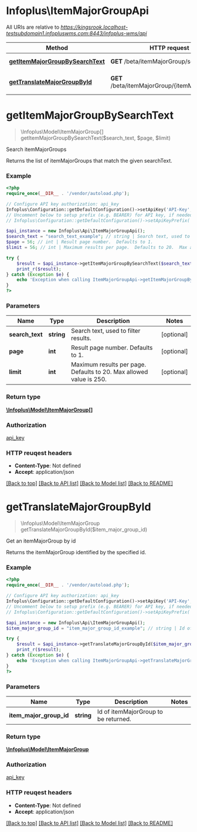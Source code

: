 # Infoplus\ItemMajorGroupApi

All URIs are relative to *https://kingsrook.localhost-testsubdomain1.infopluswms.com:8443/infoplus-wms/api*

Method | HTTP request | Description
------------- | ------------- | -------------
[**getItemMajorGroupBySearchText**](ItemMajorGroupApi.md#getItemMajorGroupBySearchText) | **GET** /beta/itemMajorGroup/search | Search itemMajorGroups
[**getTranslateMajorGroupById**](ItemMajorGroupApi.md#getTranslateMajorGroupById) | **GET** /beta/itemMajorGroup/{itemMajorGroupId} | Get an itemMajorGroup by id


# **getItemMajorGroupBySearchText**
> \Infoplus\Model\ItemMajorGroup[] getItemMajorGroupBySearchText($search_text, $page, $limit)

Search itemMajorGroups

Returns the list of itemMajorGroups that match the given searchText.

### Example 
```php
<?php
require_once(__DIR__ . '/vendor/autoload.php');

// Configure API key authorization: api_key
Infoplus\Configuration::getDefaultConfiguration()->setApiKey('API-Key', 'YOUR_API_KEY');
// Uncomment below to setup prefix (e.g. BEARER) for API key, if needed
// Infoplus\Configuration::getDefaultConfiguration()->setApiKeyPrefix('API-Key', 'BEARER');

$api_instance = new Infoplus\Api\ItemMajorGroupApi();
$search_text = "search_text_example"; // string | Search text, used to filter results.
$page = 56; // int | Result page number.  Defaults to 1.
$limit = 56; // int | Maximum results per page.  Defaults to 20.  Max allowed value is 250.

try { 
    $result = $api_instance->getItemMajorGroupBySearchText($search_text, $page, $limit);
    print_r($result);
} catch (Exception $e) {
    echo 'Exception when calling ItemMajorGroupApi->getItemMajorGroupBySearchText: ', $e->getMessage(), "\n";
}
?>
```

### Parameters

Name | Type | Description  | Notes
------------- | ------------- | ------------- | -------------
 **search_text** | **string**| Search text, used to filter results. | [optional] 
 **page** | **int**| Result page number.  Defaults to 1. | [optional] 
 **limit** | **int**| Maximum results per page.  Defaults to 20.  Max allowed value is 250. | [optional] 

### Return type

[**\Infoplus\Model\ItemMajorGroup[]**](ItemMajorGroup.md)

### Authorization

[api_key](../README.md#api_key)

### HTTP reuqest headers

 - **Content-Type**: Not defined
 - **Accept**: application/json

[[Back to top]](#) [[Back to API list]](../README.md#documentation-for-api-endpoints) [[Back to Model list]](../README.md#documentation-for-models) [[Back to README]](../README.md)

# **getTranslateMajorGroupById**
> \Infoplus\Model\ItemMajorGroup getTranslateMajorGroupById($item_major_group_id)

Get an itemMajorGroup by id

Returns the itemMajorGroup identified by the specified id.

### Example 
```php
<?php
require_once(__DIR__ . '/vendor/autoload.php');

// Configure API key authorization: api_key
Infoplus\Configuration::getDefaultConfiguration()->setApiKey('API-Key', 'YOUR_API_KEY');
// Uncomment below to setup prefix (e.g. BEARER) for API key, if needed
// Infoplus\Configuration::getDefaultConfiguration()->setApiKeyPrefix('API-Key', 'BEARER');

$api_instance = new Infoplus\Api\ItemMajorGroupApi();
$item_major_group_id = "item_major_group_id_example"; // string | Id of itemMajorGroup to be returned.

try { 
    $result = $api_instance->getTranslateMajorGroupById($item_major_group_id);
    print_r($result);
} catch (Exception $e) {
    echo 'Exception when calling ItemMajorGroupApi->getTranslateMajorGroupById: ', $e->getMessage(), "\n";
}
?>
```

### Parameters

Name | Type | Description  | Notes
------------- | ------------- | ------------- | -------------
 **item_major_group_id** | **string**| Id of itemMajorGroup to be returned. | 

### Return type

[**\Infoplus\Model\ItemMajorGroup**](ItemMajorGroup.md)

### Authorization

[api_key](../README.md#api_key)

### HTTP reuqest headers

 - **Content-Type**: Not defined
 - **Accept**: application/json

[[Back to top]](#) [[Back to API list]](../README.md#documentation-for-api-endpoints) [[Back to Model list]](../README.md#documentation-for-models) [[Back to README]](../README.md)

